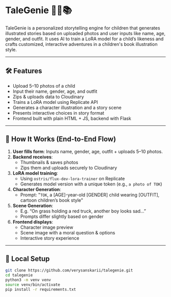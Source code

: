 # TaleGenie 🧞‍♂️📚

TaleGenie is a personalized storytelling engine for children that generates illustrated stories based on uploaded photos and user inputs like name, age, gender, and outfit. It uses AI to train a LoRA model for a child’s likeness and crafts customized, interactive adventures in a children's book illustration style.

---

## 🛠 Features

- Upload 5–10 photos of a child
- Input their name, gender, age, and outfit
- Zips & uploads data to Cloudinary
- Trains a LoRA model using Replicate API
- Generates a character illustration and a story scene
- Presents interactive choices in story format
- Frontend built with plain HTML + JS, backend with Flask

---

## 🚀 How It Works (End-to-End Flow)

1. **User fills form**: Inputs name, gender, age, outfit + uploads 5–10 photos.
2. **Backend receives**:
   - Thumbnails & saves photos
   - Zips them and uploads securely to Cloudinary
3. **LoRA model training**:
   - Using `ostris/flux-dev-lora-trainer` on Replicate
   - Generates model version with a unique token (e.g., `a photo of TOK`)
4. **Character Generation**:
   - Prompt: "`TOK`, a [AGE]-year-old [GENDER] child wearing [OUTFIT], cartoon children’s book style"
5. **Scene Generation**:
   - E.g. “On grass holding a red truck, another boy looks sad…”
   - Prompts differ slightly based on gender
6. **Frontend displays**:
   - Character image preview
   - Scene image with a moral question & options
   - Interactive story experience

---

## 🧪 Local Setup

```bash
git clone https://github.com/verysanskarii/talegenie.git
cd talegenie
python3 -m venv venv
source venv/bin/activate
pip install -r requirements.txt
